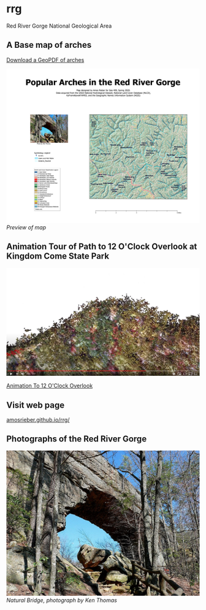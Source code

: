 # rrg

Red River Gorge National Geological Area

## A Base map of arches

[Download a GeoPDF of arches](basemap/rrg.pdf)


![Preview of map](basemap/rrg.jpg)      
*Preview of map*


## Animation Tour of Path to 12 O'Clock Overlook at Kingdom Come State Park

![Watch Video](video.jpg)

[Animation To 12 O'Clock Overlook](https://youtu.be/W0gAwp6gSCE)

 ## Visit web page

 [amosrieber.github.io/rrg/](https://amosrieber.github.io/rrg/)

 ## Photographs of the Red River Gorge
 ![Natural Bridge Arch](natural-bridge.jpg)     
 *Natural Bridge, photograph by Ken Thomas*

